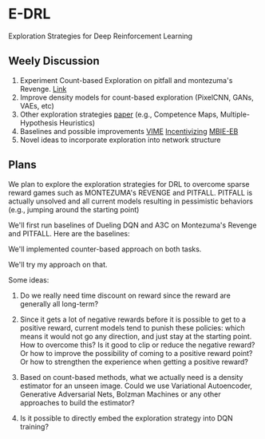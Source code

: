 # E-DRL
Exploration Strategies for Deep Reinforcement Learning
## Weely Discussion
1. Experiment Count-based Exploration on pitfall and montezuma's Revenge. [Link](https://github.com/Itsukara/async_deep_reinforce)
2. Improve density models for count-based exploration (PixelCNN, GANs, VAEs, etc)
3. Other exploration strategies [paper](http://www.cs.mcgill.ca/~cs526/roger.pdf) (e.g., Competence Maps, Multiple-Hypothesis Heuristics)
4. Baselines and possible improvements [VIME](https://arxiv.org/abs/1605.09674) [Incentivizing](https://arxiv.org/pdf/1507.00814.pdf) [MBIE-EB](https://pdfs.semanticscholar.org/a357/75802eddbcc96001b25a0fbf69895b994219.pdf)
5. Novel ideas to incorporate exploration into network structure


## Plans

We plan to explore the exploration strategies for DRL to overcome sparse reward games such as MONTEZUMA's REVENGE and PITFALL.
PITFALL is actually unsolved and all current models resulting in pessimistic behaviors (e.g., jumping around the starting point)

We'll first run baselines of Dueling DQN and A3C on Montezuma's Revenge and PITFALL. Here are the baselines:

We'll implemented counter-based approach on both tasks.

We'll try my approach on that.

Some ideas:

1. Do we really need time discount on reward since the reward are generally all long-term?

2. Since it gets a lot of negative rewards before it is possible to get to a positive reward, current models tend to punish these policies: which means it would not go any direction, and just stay at the starting point. How to overcome this? Is it good to clip or reduce the negative reward? Or how to improve the possibility of coming to a positive reward point? Or how to strengthen the experience when getting a positive reward?

3. Based on count-based methods, what we actually need is a density estimator for an unseen image. Could we use Variational Autoencoder, Generative Adversarial Nets, Bolzman Machines or any other approaches to build the estimator?

4. Is it possible to directly embed the exploration strategy into DQN training?

